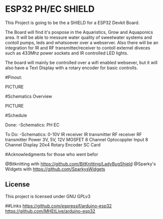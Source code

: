 # ESP32 PH/EC SHIELD

This Project is going to be the a SHIELD for a ESP32 Devkit Board. 

The Board will find it's pospose in the Aquaristics, Grow and Aquaponics area. It will be able to messure water quality of sweetwater systems and contoll pumps, leds and whatsoever over a webserver.
Also there will be an integration for IR and RF transmitter/receiver to contoll externel diveces such as 433Mhz power sockets and IR controlled LED lights.


The board will mainly be controlled over a wifi enabled websever, but it will also have a Text Display with a rotary encoder for basic controlls.


#Pinout:

PICTURE





#Schematics Overview

PICTURE


#Schedule

Done:
-Schematics:
				PH
				EC

				
To Do:
-Schematics:
				0-10V
				IR receiver
				IR transmitter
				RF receiver
				RF transmitter
				Power 3V, 5V, 12V
				MOSFET 8 Channel
				Optocoppler Input 8 Channel
				Display 20x4
				Rotary Encoder
				SC Card
				
			
			



#Acknowledgments for those who went befor

@Bitknitting with https://github.com/BitKnitting/LadyBugShield
@Sparky's Widgets with https://github.com/SparkysWidgets


## License

This project is licensed under GNU GPLv3


##Links
https://github.com/espressif/arduino-esp32
https://github.com/MHEtLive/arduino-esp32

